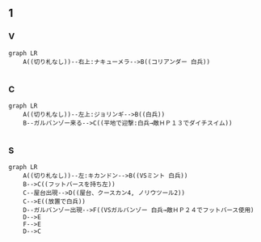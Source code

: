 ## 1
### V
```mermaid
graph LR
	A((切り札なし))--右上:ナキューメラ-->B((コリアンダー 白兵))
	
```
### C
```mermaid
graph LR
	A((切り札なし))--左上:ジョリンギ-->B((白兵))
	B--ガルバンゾー来る-->C((平地で迎撃:白兵→敵ＨＰ１３でダイチスイム))
	
```
### S
```mermaid
graph LR
	A((切り札なし))--左:キカンドン-->B((VSミント 白兵))
	B-->C((フットバースを持ち左))
	C--屋台出現-->D((屋台、クースカン4, ノリウツール2))
	C-->E((放置で白兵))
	D--ガルバンゾー出現-->F((VSガルバンゾー 白兵→敵ＨＰ２４でフットバース使用)
	D-->E
	F-->E
	D-->C
```
